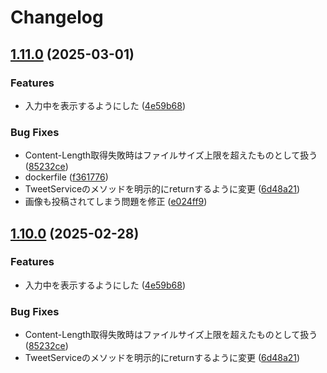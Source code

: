 # Changelog

## [1.11.0](https://github.com/t1nyb0x/discord-twitter-embed-rx/compare/v1.10.0...v1.11.0) (2025-03-01)


### Features

* 入力中を表示するようにした ([4e59b68](https://github.com/t1nyb0x/discord-twitter-embed-rx/commit/4e59b68a80bf72a903244c717fdae1652d975178))


### Bug Fixes

* Content-Length取得失敗時はファイルサイズ上限を超えたものとして扱う ([85232ce](https://github.com/t1nyb0x/discord-twitter-embed-rx/commit/85232ce401727f6ea16bd919c3d58b86283f3c0f))
* dockerfile ([f361776](https://github.com/t1nyb0x/discord-twitter-embed-rx/commit/f361776314fbb800db533369177bbeab3bc22061))
* TweetServiceのメソッドを明示的にreturnするように変更 ([6d48a21](https://github.com/t1nyb0x/discord-twitter-embed-rx/commit/6d48a21c5ab8bdef10caa8428c0bd0c8984d1292))
* 画像も投稿されてしまう問題を修正 ([e024ff9](https://github.com/t1nyb0x/discord-twitter-embed-rx/commit/e024ff91ba690cb4d4445b8fadd4ee99d4b97d2f))

## [1.10.0](https://github.com/t1nyb0x/discord-twitter-embed-rx/compare/v1.9.3...v1.10.0) (2025-02-28)


### Features

* 入力中を表示するようにした ([4e59b68](https://github.com/t1nyb0x/discord-twitter-embed-rx/commit/4e59b68a80bf72a903244c717fdae1652d975178))


### Bug Fixes

* Content-Length取得失敗時はファイルサイズ上限を超えたものとして扱う ([85232ce](https://github.com/t1nyb0x/discord-twitter-embed-rx/commit/85232ce401727f6ea16bd919c3d58b86283f3c0f))
* TweetServiceのメソッドを明示的にreturnするように変更 ([6d48a21](https://github.com/t1nyb0x/discord-twitter-embed-rx/commit/6d48a21c5ab8bdef10caa8428c0bd0c8984d1292))
